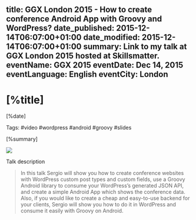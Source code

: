 title: GGX London 2015 - How to create conference Android App with Groovy and WordPress?
date_published: 2015-12-14T06:07:00+01:00
date_modified: 2015-12-14T06:07:00+01:00
summary:  Link to my talk at GGX London 2015 hosted at Skillsmatter.
eventName: GGX 2015
eventDate: Dec 14, 2015
eventLanguage: English
eventCity: London
---

# [%title]

[%date]

Tags: #video #wordpress #android #groovy #slides

[%summary]

[![](https://images.sergiodelamo.com/How_to_create_conference_Android_App_with_Groovy_and_Wordpress____SkillsCast___14th_December_2015.png)](https://skillsmatter.com/skillscasts/6919-how-to-create-conference-android-app-with-groovy-and-wordpress)

Talk description

> In this talk Sergio will show you how to create conference websites with WordPress custom post types and custom fields, use a Groovy Android library to consume your WordPress’s generated JSON API, and create a simple Android App which shows the conference data. Also, if you would like to create a cheap and easy-to-use backend for your clients, Sergio will show you how to do it in WordPress and consume it easily with Groovy on Android.